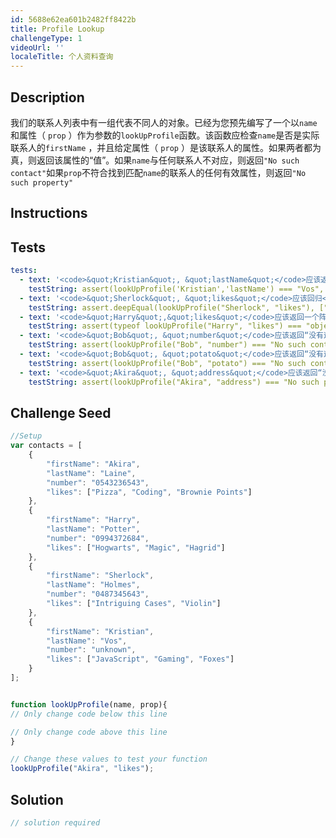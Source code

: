 ```yaml
---
id: 5688e62ea601b2482ff8422b
title: Profile Lookup
challengeType: 1
videoUrl: ''
localeTitle: 个人资料查询
---
```


## Description
<section id="description">我们的联系人列表中有一组代表不同人的对象。已经为您预先编写了一个以<code>name</code>和属性（ <code>prop</code> ）作为参数的<code>lookUpProfile</code>函数。该函数应检查<code>name</code>是否是实际联系人的<code>firstName</code> ，并且给定属性（ <code>prop</code> ）是该联系人的属性。如果两者都为真，则返回该属性的“值”。如果<code>name</code>与任何联系人不对应，则返回<code>&quot;No such contact&quot;</code>如果<code>prop</code>不符合找到匹配<code>name</code>的联系人的任何有效属性，则返回<code>&quot;No such property&quot;</code> </section>

## Instructions
<section id="instructions">
</section>

## Tests
<section id='tests'>

```yml
tests:
  - text: '<code>&quot;Kristian&quot;, &quot;lastName&quot;</code>应该返回<code>&quot;Vos&quot;</code>'
    testString: assert(lookUpProfile('Kristian','lastName') === "Vos", '<code>"Kristian", "lastName"</code> should return <code>"Vos"</code>');
  - text: '<code>&quot;Sherlock&quot;, &quot;likes&quot;</code>应该回归<code>[&quot;Intriguing Cases&quot;, &quot;Violin&quot;]</code>'
    testString: assert.deepEqual(lookUpProfile("Sherlock", "likes"), ["Intriguing Cases", "Violin"], '<code>"Sherlock", "likes"</code> should return <code>["Intriguing Cases", "Violin"]</code>');
  - text: '<code>&quot;Harry&quot;,&quot;likes&quot;</code>应该返回一个阵列'
    testString: assert(typeof lookUpProfile("Harry", "likes") === "object", '<code>"Harry","likes"</code> should return an array');
  - text: '<code>&quot;Bob&quot;, &quot;number&quot;</code>应该返回“没有这样的联系”'
    testString: assert(lookUpProfile("Bob", "number") === "No such contact", '<code>"Bob", "number"</code> should return "No such contact"');
  - text: '<code>&quot;Bob&quot;, &quot;potato&quot;</code>应该返回“没有这样的联系”'
    testString: assert(lookUpProfile("Bob", "potato") === "No such contact", '<code>"Bob", "potato"</code> should return "No such contact"');
  - text: '<code>&quot;Akira&quot;, &quot;address&quot;</code>应该返回“没有这样的财产”'
    testString: assert(lookUpProfile("Akira", "address") === "No such property", '<code>"Akira", "address"</code> should return "No such property"');

```

</section>

## Challenge Seed
<section id='challengeSeed'>

<div id='js-seed'>

```js
//Setup
var contacts = [
    {
        "firstName": "Akira",
        "lastName": "Laine",
        "number": "0543236543",
        "likes": ["Pizza", "Coding", "Brownie Points"]
    },
    {
        "firstName": "Harry",
        "lastName": "Potter",
        "number": "0994372684",
        "likes": ["Hogwarts", "Magic", "Hagrid"]
    },
    {
        "firstName": "Sherlock",
        "lastName": "Holmes",
        "number": "0487345643",
        "likes": ["Intriguing Cases", "Violin"]
    },
    {
        "firstName": "Kristian",
        "lastName": "Vos",
        "number": "unknown",
        "likes": ["JavaScript", "Gaming", "Foxes"]
    }
];


function lookUpProfile(name, prop){
// Only change code below this line

// Only change code above this line
}

// Change these values to test your function
lookUpProfile("Akira", "likes");

```

</div>



</section>

## Solution
<section id='solution'>

```js
// solution required
```
</section>
